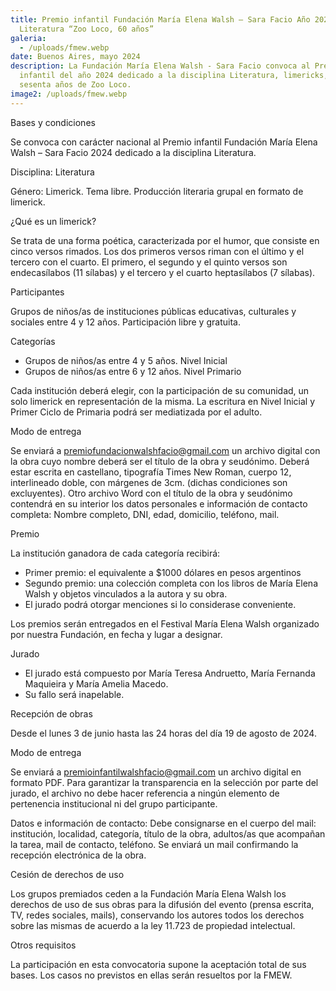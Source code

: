 ```yaml
---
title: Premio infantil Fundación María Elena Walsh – Sara Facio Año 2024 –
  Literatura “Zoo Loco, 60 años”
galeria:
  - /uploads/fmew.webp
date: Buenos Aires, mayo 2024
description: La Fundación María Elena Walsh - Sara Facio convoca al Premio
  infantil del año 2024 dedicado a la disciplina Literatura, limericks, por los
  sesenta años de Zoo Loco.
image2: /uploads/fmew.webp
---
```




Bases y condiciones

Se convoca con carácter nacional al Premio infantil Fundación María Elena Walsh – Sara Facio 2024 dedicado a la disciplina Literatura.

Disciplina: Literatura

Género: Limerick.
Tema libre.
Producción literaria grupal en formato de limerick.

¿Qué es un limerick?

Se trata de una forma poética, caracterizada por el humor, que consiste en cinco versos rimados. Los dos primeros versos riman con el último y el tercero con el cuarto. El primero, el segundo y el quinto versos son endecasílabos (11 sílabas) y el tercero y el cuarto heptasílabos (7 sílabas).

Participantes

Grupos de niños/as de instituciones públicas educativas, culturales y sociales entre 4 y 12 años.
Participación libre y gratuita.

Categorías

* Grupos de niños/as entre 4 y 5 años. Nivel Inicial
* Grupos de niños/as entre 6 y 12 años. Nivel Primario

Cada institución deberá elegir, con la participación de su comunidad, un solo limerick en representación de la misma.
La escritura en Nivel Inicial y Primer Ciclo de Primaria podrá ser mediatizada por el adulto.

Modo de entrega

Se enviará a premiofundacionwalshfacio@gmail.com un archivo digital con la obra cuyo nombre deberá ser el título de la obra y seudónimo.
Deberá estar escrita en castellano, tipografía Times New Roman, cuerpo 12, interlineado doble, con márgenes de 3cm. (dichas condiciones son excluyentes).
Otro archivo Word con el título de la obra y seudónimo contendrá en su interior los datos personales e información de contacto completa: Nombre completo, DNI, edad, domicilio, teléfono, mail.

Premio

La institución ganadora de cada categoría recibirá:

* Primer premio: el equivalente a $1000 dólares en pesos argentinos
* Segundo premio: una colección completa con los libros de María Elena Walsh y objetos vinculados a la autora y su obra.
* El jurado podrá otorgar menciones si lo considerase conveniente.

Los premios serán entregados en el Festival María Elena Walsh organizado por nuestra Fundación, en fecha y lugar a designar.

Jurado

* El jurado está compuesto por María Teresa Andruetto, María Fernanda Maquieira y María Amelia Macedo.
* Su fallo será inapelable.

Recepción de obras

Desde el lunes 3 de junio hasta las 24 horas del día 19 de agosto de 2024.

Modo de entrega

Se enviará a [premioinfantilwalshfacio@gmail.com](mailto:premioinfantilwalshfacio@gmail.com) un archivo digital en formato PDF. Para garantizar la transparencia en la selección por parte del jurado, el archivo no debe hacer referencia a ningún elemento de pertenencia institucional ni del grupo participante.

Datos e información de contacto: Debe consignarse en el cuerpo del mail: institución, localidad, categoría, título de la obra, adultos/as que acompañan la tarea, mail de contacto, teléfono. Se enviará un mail confirmando la recepción electrónica de la obra.

Cesión de derechos de uso

Los grupos premiados ceden a la Fundación María Elena Walsh los derechos de uso de sus obras para la difusión del evento (prensa escrita, TV, redes sociales, mails), conservando los autores todos los derechos sobre las mismas de acuerdo a la ley 11.723 de propiedad intelectual.

Otros requisitos

La participación en esta convocatoria supone la aceptación total de sus bases. Los casos no previstos en ellas serán resueltos por la FMEW.
